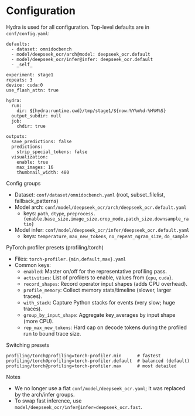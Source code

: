 # Configuration

Hydra is used for all configuration. Top-level defaults are in `conf/config.yaml`:

```
defaults:
  - dataset: omnidocbench
  - model/deepseek_ocr/arch@model: deepseek_ocr.default
  - model/deepseek_ocr/infer@infer: deepseek_ocr.default
  - _self_

experiment: stage1
repeats: 3
device: cuda:0
use_flash_attn: true

hydra:
  run:
    dir: ${hydra:runtime.cwd}/tmp/stage1/${now:%Y%m%d-%H%M%S}
  output_subdir: null
  job:
    chdir: true

outputs:
  save_predictions: false
  predictions:
    strip_special_tokens: false
  visualization:
    enable: true
    max_images: 16
    thumbnail_width: 480
```

Config groups
- Dataset: `conf/dataset/omnidocbench.yaml` (root, subset_filelist, fallback_patterns)
- Model arch: `conf/model/deepseek_ocr/arch/deepseek_ocr.default.yaml`
  - keys: `path`, `dtype`, `preprocess.{enable,base_size,image_size,crop_mode,patch_size,downsample_ratio}`
- Model infer: `conf/model/deepseek_ocr/infer/deepseek_ocr.default.yaml`
  - keys: `temperature`, `max_new_tokens`, `no_repeat_ngram_size`, `do_sample`

PyTorch profiler presets (profiling/torch)
- Files: `torch-profiler.{min,default,max}.yaml`
- Common keys:
  - `enabled`: Master on/off for the representative profiling pass.
  - `activities`: List of profilers to enable, values from {`cpu`, `cuda`}.
  - `record_shapes`: Record operator input shapes (adds CPU overhead).
  - `profile_memory`: Collect memory stats/timeline (slower, larger traces).
  - `with_stack`: Capture Python stacks for events (very slow; huge traces).
  - `group_by_input_shape`: Aggregate key_averages by input shape (more CPU).
  - `rep_max_new_tokens`: Hard cap on decode tokens during the profiled run to bound trace size.

Switching presets
```
profiling/torch@profiling=torch-profiler.min      # fastest
profiling/torch@profiling=torch-profiler.default  # balanced (default)
profiling/torch@profiling=torch-profiler.max      # most detailed
```

Notes
- We no longer use a flat `conf/model/deepseek_ocr.yaml`; it was replaced by the arch/infer groups.
- To swap fast inference, use `model/deepseek_ocr/infer@infer=deepseek_ocr.fast`.
